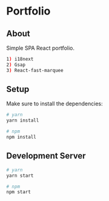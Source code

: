 # Portfolio

## About

Simple SPA React portfolio. 
```bash
1) i18next
2) Gsap
3) React-fast-marquee
```
## Setup

Make sure to install the dependencies:

```bash
# yarn
yarn install

# npm
npm install

```

## Development Server


```bash
# yarn
yarn start

# npm
npm start
```

